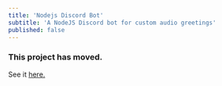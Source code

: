 ```yaml
---
title: 'Nodejs Discord Bot'
subtitle: 'A NodeJS Discord bot for custom audio greetings'
published: false
---
```


### This project has moved.

See it [here.](../node-js-discord-bot)
